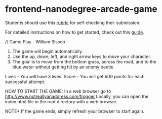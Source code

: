 frontend-nanodegree-arcade-game
===============================

Students should use this [rubric](https://www.udacity.com/course/viewer/#!/c-nd001/l-2696458597/m-2687128535) for self-checking their submission.

For detailed instructions on how to get started, check out this [guide](https://docs.google.com/document/d/1v01aScPjSWCCWQLIpFqvg3-vXLH2e8_SZQKC8jNO0Dc/pub?embedded=true).

// Game Play - William Sisson
1.  The game will begin automatically.
2.  Use the up, down, left, and right arrow keys to move your character.
3.  The goal is to move from the bottom grass, across the road, and to the blue water without getting hit by an enemy beetle.

Lives - You will have 3 lives.
Score - You will get 500 points for each successful attempt.

HOW TO START THE GAME:
In a web browser go to http://www.notreallyanaddress.com/frogger
Locally, you can open the index.html file in the root directory with a web browser.

NOTE* If the game ends, simply refresh your browser to start again.
